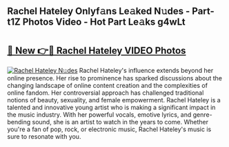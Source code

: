 ## Rachel Hateley Onlyf𝚊ns Le𝚊ked N𝚞des - Part-t1Z Photos Video - Hot Part Le𝚊ks g4wLt

# <h2><a href="http://ab88501.deff.icu/?id=Rachel+Hateley">🔗 New 👉🔴 Rachel Hateley VIDEO Photos</a></h2>

[![Rachel Hateley N𝚞des](https://i.imgur.com/rIISA9y.gif)](http://ab88501.deff.icu/?id=Rachel+Hateley)
Rachel Hateley's influence extends beyond her online presence. Her rise to prominence has sparked discussions about the changing landscape of online content creation and the complexities of online fandom. Her controversial approach has challenged traditional notions of beauty, sexuality, and female empowerment. Rachel Hateley is a talented and innovative young artist who is making a significant impact in the music industry. With her powerful vocals, emotive lyrics, and genre-bending sound, she is an artist to watch in the years to come. Whether you're a fan of pop, rock, or electronic music, Rachel Hateley's music is sure to resonate with you.

